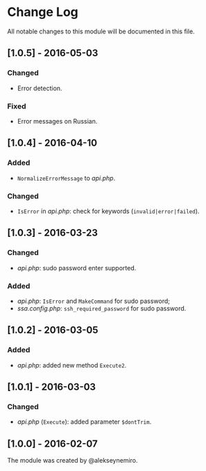 # Change Log

All notable changes to this module will be documented in this file.

## [1.0.5] - 2016-05-03
### Changed
- Error detection.

### Fixed
- Error messages on Russian.

## [1.0.4] - 2016-04-10
### Added
- `NormalizeErrorMessage` to *api.php*.

### Changed
- `IsError` in *api.php*: check for keywords (`invalid|error|failed`).

## [1.0.3] - 2016-03-23
### Changed
- *api.php*: sudo password enter supported.

### Added
- *api.php*: `IsError` and `MakeCommand` for sudo password;
- *ssa.config.php*: `ssh_required_password` for sudo password.

## [1.0.2] - 2016-03-05
### Added
- *api.php*: added new method `Execute2`.

## [1.0.1] - 2016-03-03
### Changed
- *api.php* (`Execute`): added parameter `$dontTrim`.

## [1.0.0] - 2016-02-07
The module was created by @alekseynemiro.